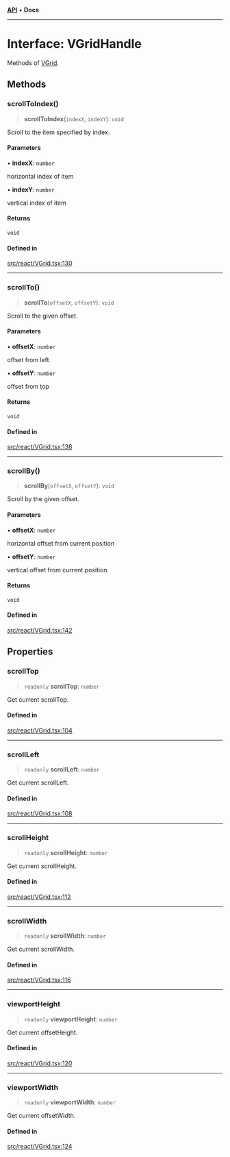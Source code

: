 [**API**](../../API.md) • **Docs**

***

# Interface: VGridHandle

Methods of [VGrid](../functions/experimental_VGrid.md).

## Methods

### scrollToIndex()

> **scrollToIndex**(`indexX`, `indexY`): `void`

Scroll to the item specified by index.

#### Parameters

• **indexX**: `number`

horizontal index of item

• **indexY**: `number`

vertical index of item

#### Returns

`void`

#### Defined in

[src/react/VGrid.tsx:130](https://github.com/inokawa/virtua/blob/da030dacd100511f676477a3b0a55aed96ffd083/src/react/VGrid.tsx#L130)

***

### scrollTo()

> **scrollTo**(`offsetX`, `offsetY`): `void`

Scroll to the given offset.

#### Parameters

• **offsetX**: `number`

offset from left

• **offsetY**: `number`

offset from top

#### Returns

`void`

#### Defined in

[src/react/VGrid.tsx:136](https://github.com/inokawa/virtua/blob/da030dacd100511f676477a3b0a55aed96ffd083/src/react/VGrid.tsx#L136)

***

### scrollBy()

> **scrollBy**(`offsetX`, `offsetY`): `void`

Scroll by the given offset.

#### Parameters

• **offsetX**: `number`

horizontal offset from current position

• **offsetY**: `number`

vertical offset from current position

#### Returns

`void`

#### Defined in

[src/react/VGrid.tsx:142](https://github.com/inokawa/virtua/blob/da030dacd100511f676477a3b0a55aed96ffd083/src/react/VGrid.tsx#L142)

## Properties

### scrollTop

> `readonly` **scrollTop**: `number`

Get current scrollTop.

#### Defined in

[src/react/VGrid.tsx:104](https://github.com/inokawa/virtua/blob/da030dacd100511f676477a3b0a55aed96ffd083/src/react/VGrid.tsx#L104)

***

### scrollLeft

> `readonly` **scrollLeft**: `number`

Get current scrollLeft.

#### Defined in

[src/react/VGrid.tsx:108](https://github.com/inokawa/virtua/blob/da030dacd100511f676477a3b0a55aed96ffd083/src/react/VGrid.tsx#L108)

***

### scrollHeight

> `readonly` **scrollHeight**: `number`

Get current scrollHeight.

#### Defined in

[src/react/VGrid.tsx:112](https://github.com/inokawa/virtua/blob/da030dacd100511f676477a3b0a55aed96ffd083/src/react/VGrid.tsx#L112)

***

### scrollWidth

> `readonly` **scrollWidth**: `number`

Get current scrollWidth.

#### Defined in

[src/react/VGrid.tsx:116](https://github.com/inokawa/virtua/blob/da030dacd100511f676477a3b0a55aed96ffd083/src/react/VGrid.tsx#L116)

***

### viewportHeight

> `readonly` **viewportHeight**: `number`

Get current offsetHeight.

#### Defined in

[src/react/VGrid.tsx:120](https://github.com/inokawa/virtua/blob/da030dacd100511f676477a3b0a55aed96ffd083/src/react/VGrid.tsx#L120)

***

### viewportWidth

> `readonly` **viewportWidth**: `number`

Get current offsetWidth.

#### Defined in

[src/react/VGrid.tsx:124](https://github.com/inokawa/virtua/blob/da030dacd100511f676477a3b0a55aed96ffd083/src/react/VGrid.tsx#L124)
